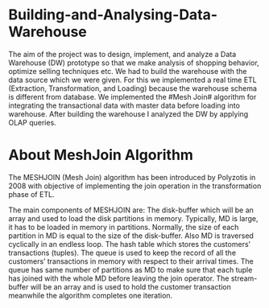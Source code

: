 # Building-and-Analysing-Data-Warehouse
The aim of the project was to design, implement, and analyze a Data Warehouse (DW) prototype so that we make analysis of shopping behavior, optimize selling techniques etc. We had to build the warehouse with the data source which we were given. For this we implemented a real time ETL (Extraction, Transformation, and Loading) because the warehouse schema is different from database. We implemented the #Mesh Join# algorithm for integrating the transactional data with master data before loading into warehouse. After building the warehouse I analyzed the DW by applying OLAP queries.

# About MeshJoin Algorithm
The MESHJOIN (Mesh Join) algorithm has been introduced by Polyzotis in 2008 with objective of implementing the join operation in the transformation phase of ETL.

The main components of MESHJOIN are: The disk-buffer which will be an array and used to load the disk partitions in memory. Typically, MD is large, it has to be loaded in memory in partitions. Normally, the size of each partition in MD is equal to the size of the disk-buffer. Also MD is traversed cyclically in an endless loop. The hash table which stores the customers’ transactions (tuples). The queue is used to keep the record of all the customers’ transactions in memory with respect to their arrival times. The queue has same number of partitions as MD to make sure that each tuple has joined with the whole MD before leaving the join operator. The stream-buffer will be an array and is used to hold the customer transaction meanwhile the algorithm completes one iteration.

